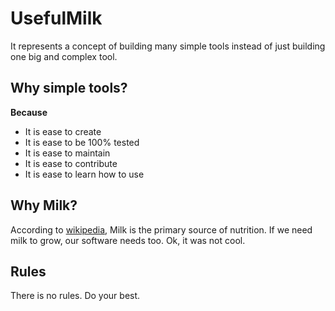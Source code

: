 # UsefulMilk
It represents a concept of building many simple tools instead of just building one big and complex tool.

## Why simple tools?
**Because**
* It is ease to create
* It is ease to be 100% tested
* It is ease to maintain
* It is ease to contribute
* It is ease to learn how to use

## Why Milk?
According to [wikipedia](https://en.wikipedia.org/wiki/Milk), Milk is the primary source of nutrition. If we need milk to grow, our software needs too. Ok, it was not cool.

## Rules
There is no rules. Do your best.
